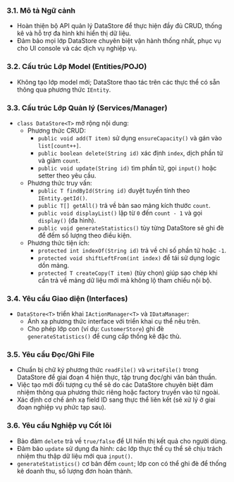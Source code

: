 ### 3.1. Mô tả Ngữ cảnh
- Hoàn thiện bộ API quản lý DataStore để thực hiện đầy đủ CRUD, thống kê và hỗ trợ đa hình khi hiển thị dữ liệu.
- Đảm bảo mọi lớp DataStore chuyên biệt vận hành thống nhất, phục vụ cho UI console và các dịch vụ nghiệp vụ.

### 3.2. Cấu trúc Lớp Model (Entities/POJO)
- Không tạo lớp model mới; DataStore thao tác trên các thực thể có sẵn thông qua phương thức `IEntity`.

### 3.3. Cấu trúc Lớp Quản lý (Services/Manager)
- `class DataStore<T>` mở rộng nội dung:
  - Phương thức CRUD:
    - `public void add(T item)` sử dụng `ensureCapacity()` và gán vào `list[count++]`.
    - `public boolean delete(String id)` xác định `index`, dịch phần tử và giảm `count`.
    - `public void update(String id)` tìm phần tử, gọi `input()` hoặc setter theo yêu cầu.
  - Phương thức truy vấn:
    - `public T findById(String id)` duyệt tuyến tính theo `IEntity.getId()`.
    - `public T[] getAll()` trả về bản sao mảng kích thước `count`.
    - `public void displayList()` lặp từ `0` đến `count - 1` và gọi `display()` (đa hình).
    - `public void generateStatistics()` tùy từng DataStore sẽ ghi đè để đếm số lượng theo điều kiện.
  - Phương thức tiện ích:
    - `protected int indexOf(String id)` trả về chỉ số phần tử hoặc `-1`.
    - `protected void shiftLeftFrom(int index)` để tái sử dụng logic dồn mảng.
    - `protected T createCopy(T item)` (tùy chọn) giúp sao chép khi cần trả về mảng dữ liệu mới mà không lộ tham chiếu nội bộ.

### 3.4. Yêu cầu Giao diện (Interfaces)
- `DataStore<T>` triển khai `IActionManager<T>` và `IDataManager`:
  - Ánh xạ phương thức interface với triển khai cụ thể nêu trên.
  - Cho phép lớp con (ví dụ: `CustomerStore`) ghi đè `generateStatistics()` để cung cấp thống kê đặc thù.

### 3.5. Yêu cầu Đọc/Ghi File
- Chuẩn bị chữ ký phương thức `readFile()` và `writeFile()` trong DataStore để giai đoạn 4 hiện thực, tập trung đọc/ghi văn bản thuần.
- Việc tạo mới đối tượng cụ thể sẽ do các DataStore chuyên biệt đảm nhiệm thông qua phương thức riêng hoặc factory truyền vào từ ngoài.
- Xác định cơ chế ánh xạ field ID sang thực thể liên kết (sẽ xử lý ở giai đoạn nghiệp vụ phức tạp sau).

### 3.6. Yêu cầu Nghiệp vụ Cốt lõi
- Bảo đảm `delete` trả về `true/false` để UI hiển thị kết quả cho người dùng.
- Đảm bảo `update` sử dụng đa hình: các lớp thực thể cụ thể sẽ chịu trách nhiệm thu thập dữ liệu mới qua `input()`.
- `generateStatistics()` cơ bản đếm `count`; lớp con có thể ghi đè để thống kê doanh thu, số lượng đơn hoàn thành.

